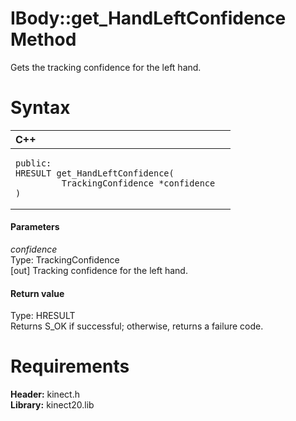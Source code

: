 IBody::get\_HandLeftConfidence Method  
=====================================  

Gets the tracking confidence for the left hand. <span id="syntaxSection"></span>

Syntax  
======  

<table>
<colgroup>
<col width="100%" />
</colgroup>
<thead>
<tr class="header">
<th align="left">C++</th>
</tr>
</thead>
<tbody>
<tr class="odd">
<td align="left"><pre><code>public:  
HRESULT get_HandLeftConfidence(  
         TrackingConfidence *confidence  
)</code></pre></td>
</tr>
</tbody>
</table>

<span id="ID4EG"></span>
#### Parameters  

*confidence*    
Type: TrackingConfidence  
[out] Tracking confidence for the left hand.  

<span id="ID4EP"></span>
#### Return value  

Type: HRESULT  
Returns S\_OK if successful; otherwise, returns a failure code.  

<span id="requirements"></span>

Requirements  
============  

**Header:** kinect.h  
**Library:** kinect20.lib  



<!--Please do not edit the data in the comment block below.-->
<!--
TOCTitle : get_HandLeftConfidence Method
RLTitle : IBody::get_HandLeftConfidence Method
KeywordK : get_HandLeftConfidence method
KeywordK : IBody::get_HandLeftConfidence method
KeywordF : IBody::get_HandLeftConfidence
KeywordF : get_HandLeftConfidence
KeywordF : Microsoft.Kinect.kinect.IBody.get_HandLeftConfidence(TrackingConfidence@)
KeywordA : M:Microsoft.Kinect.kinect.IBody.get_HandLeftConfidence(TrackingConfidence@)
AssetID : M:Microsoft.Kinect.kinect.IBody.get_HandLeftConfidence(TrackingConfidence@)
Locale : en-us
CommunityContent : 1
APIType : Managed
APILocation : 
APIName : Microsoft.Kinect.kinect.IBody::get_HandLeftConfidence
TargetOS : Windows
TopicType : kbSyntax
DevLang : C++
DocSet : K4Wv2
ProjType : K4Wv2Proj
Technology : Kinect for Windows
Product : Kinect for Windows SDK v2
productversion : 20
-->
